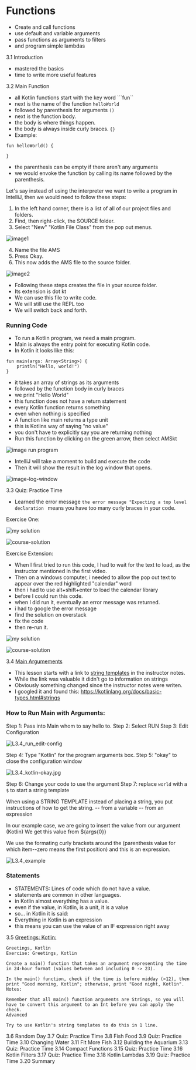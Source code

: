 # Functions 
* Create and call functions
* use default and variable arguments 
* pass functions as arguments to filters
* and program simple lambdas 

3.1  Introduction 
* mastered the basics
* time to write more useful features 

3.2  Main Function 
* all Kotlin functions start with the key word ```fun``
* next is the name of the function ```helloWorld```
* followed by parenthesis for arguments ```()```
* next is the function body.  
* the body is where things happen. 
* the body is always inside curly braces. ```{}```
* Example: 
``` 
fun helloWorld() { 

}
```
*  the parenthesis can be empty if there aren't any arguments 
*  we would envoke the function by calling its name followed by the parenthesis. 




Let's say instead of using the interpreter we want to write a program in IntelliJ, then we would need to follow these steps: 
1.  In the left hand corner, there is a list of all of our project files and folders. 
2.  Find, then right-click, the SOURCE folder. 
3.  Select "New" "Kotlin File Class" from the pop out menus. 

![image1](https://github.com/EO4wellness/leary-leerie/blob/master/Kotlin/images/L3.2_create-new-class-source-file.jpg)

4. Name the file AMS
5. Press Okay. 
6. This now adds the AMS file to the source folder. 

![image2](https://github.com/EO4wellness/leary-leerie/blob/master/Kotlin/images/L3.2_AMS.kt_file-to-write-code.jpg)

* Following these steps creates the file in your source folder. 
* Its extension is dot kt 
* We can use this file to write code. 
* We will still use the REPL too 
* We will switch back and forth. 

### Running Code 
* To run a Kotlin program, we need a main program. 
* Main is always the entry point for executing Kotlin code. 
* In Kotlin it looks like this: 
```
fun main(args: Array<String>) {
    println("Hello, world!")
}
```
* it takes an array of strings as its arguments
* followed by the function body in curly braces 
* we print "Hello World" 
* this function does not have a return statement 
* every Kotlin function returns something 
* even when nothing is specified 
* A function like main returns a type unit 
* this is Kotlins way of saying "no value" 
* you don't have to explicitly say you are returning nothing 
* Run this function by clicking on the green arrow, then select AMSkt

![image run program](https://github.com/EO4wellness/leary-leerie/blob/master/Kotlin/images/L3.2-run-a-main-function.jpg)


* IntelliJ will take a moment to build and execute the code 
* Then it will show the result in the log window that opens. 

![image-log-window](https://github.com/EO4wellness/leary-leerie/blob/master/Kotlin/images/L3.2-results-run-main-function.jpg)

3.3  Quiz: Practice Time 
* Learned the error message ```the error message "Expecting a top level declaration ``` means you have too many curly braces in your code. 

Exercise One: 

![my solution](https://github.com/EO4wellness/leary-leerie/blob/master/Kotlin/images/L3.3.jpg)

![course-solution](https://github.com/EO4wellness/leary-leerie/blob/master/Kotlin/images/L3.3-course-solution.jpg)


Exercise Extension: 
* When I first tried to run this code, I had to wait for the text to load, as the instructor mentioned in the first video.
* Then on a windows computer, i needed to allow the pop out text to appear over the red highlighted "calendar" word
* then i had to use alt+shift+enter to load the calendar library 
* before I could run this code. 
* when I did run it, eventually an error message was returned. 
* i had to google the error message
* find the solution on overstack
* fix the code
* then re-run it. 


![my solution](https://github.com/EO4wellness/leary-leerie/blob/master/Kotlin/images/L3.3_extend.jpg)



![course-solution](https://github.com/EO4wellness/leary-leerie/blob/master/Kotlin/images/L3.3-extend-solution.jpg)


3.4  [Main Argumements](https://classroom.udacity.com/courses/ud9011/lessons/14fb1ae9-8a2e-48ee-9620-68c87c5f833b/concepts/9b054fd9-dfab-430f-add8-2be2d77167c2)
* This lesson starts with a link to [string templates](https://kotlinlang.org/docs/basic-syntax.html#using-string-templates) in the instructor notes. 
* While the link was valuable it didn't go to information on strings
* Obviously something changed since the instructor notes were writen. 
* I googled it and found this: https://kotlinlang.org/docs/basic-types.html#strings

### How to Run Main with Arguments: 
Step 1: Pass into Main whom to say hello to. 
Step 2: Select RUN
Step 3: Edit Configuration 

![L3.4_run_edit-config](https://github.com/EO4wellness/leary-leerie/blob/master/Kotlin/images/L3.4_run_edit-config.jpg) 


Step 4: Type "Kotlin" for the program arguments box. 
Step 5: "okay" to close the configuration window 

![L3.4_kotlin-okay.jpg](https://github.com/EO4wellness/leary-leerie/blob/master/Kotlin/images/L3.4_kotlin-okay.jpg)


Step 6: Change your code to use the argument 
Step 7: replace ```world``` with a ```$``` to start a string template 

When using a STRING TEMPLATE instead of placing a string, you put instructions of how to get the string. 
-- from a variable 
-- from an expression 

In our example case, we are going to insert the value from our argument (Kotlin) 
We get this value from ${args{0}}

We use the formating curly brackets around the (parenthesis value for which item--zero means the first position) 
and this is an expression. 

![L3.4_example](https://github.com/EO4wellness/leary-leerie/blob/master/Kotlin/images/L3.4_example.jpg)

### Statements
* STATEMENTS:  Lines of code which do not have a value. 
* statements are common in other languages. 
* in Kotlin almost everything has a value. 
* even if the value, in Kotlin, is a unit, it is a value 
* so... in Kotlin it is said: 
* Everything in Kotlin is an expression 
* this means you can use the value of an IF expression right away 



3.5  [Greetings: Kotlin:](https://classroom.udacity.com/courses/ud9011/lessons/14fb1ae9-8a2e-48ee-9620-68c87c5f833b/concepts/4e7dd6df-9713-4a05-9d99-959854ecea6e)
```
Greetings, Kotlin
Exercise: Greetings, Kotlin

Create a main() function that takes an argument representing the time in 24-hour format (values between and including 0 -> 23).

In the main() function, check if the time is before midday (<12), then print "Good morning, Kotlin"; otherwise, print "Good night, Kotlin".
Notes:

Remember that all main() function arguments are Strings, so you will have to convert this argument to an Int before you can apply the check.
Advanced

Try to use Kotlin's string templates to do this in 1 line.

```

3.6  Random Day 
3.7  Quiz: Practice Time 
3.8  Fish Food 
3.9  Quiz: Practice Time 
3.10 Changing Water 
3.11 Fit More Fish 
3.12 Building the Aquarium 
3.13 Quiz: Practice Time 
3.14 Compact Functions 
3.15 Quiz: Practice Time 
3.16 Kotlin Filters 
3.17 Quiz: Practice Time 
3.18 Kotlin Lambdas 
3.19 Quiz: Practice Time 
3.20 Summary 
